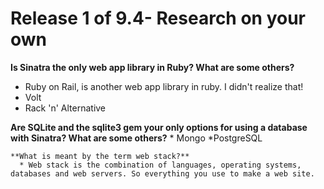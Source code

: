 # Release 1 of 9.4- Research on your own

**Is Sinatra the only web app library in Ruby? What are some others?**
  * Ruby on Rail, is another web app library in ruby. I didn't realize that!
  * Volt
  * Rack 'n' Alternative

  **Are SQLite and the sqlite3 gem your only options for using a database with Sinatra? What are some others?**
    * Mongo
    *PostgreSQL

    **What is meant by the term web stack?**
      * Web stack is the combination of languages, operating systems, databases and web servers. So everything you use to make a web site.